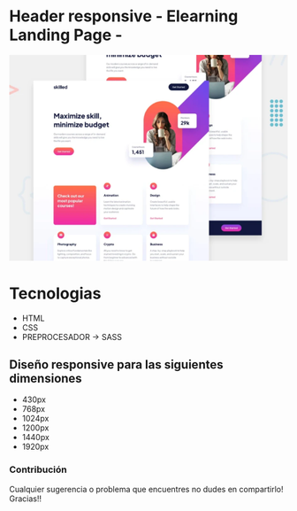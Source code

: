 # Header responsive - Elearning Landing Page -

![Portada del repositorio](./img/image-repositorio.png)

# Tecnologias
- HTML
- CSS
- PREPROCESADOR -> SASS

## Diseño responsive para las siguientes dimensiones
- 430px
- 768px
- 1024px
- 1200px
- 1440px
- 1920px



### Contribución
Cualquier sugerencia o problema que encuentres no dudes en compartirlo! Gracias!!





